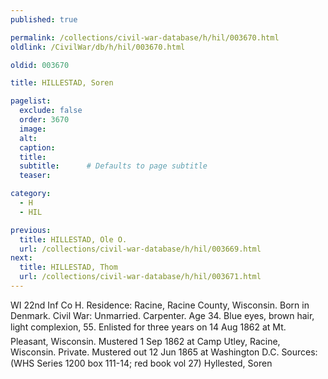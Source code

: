 ```yaml
---
published: true

permalink: /collections/civil-war-database/h/hil/003670.html
oldlink: /CivilWar/db/h/hil/003670.html

oldid: 003670

title: HILLESTAD, Soren

pagelist:
  exclude: false
  order: 3670
  image: 
  alt:
  caption:
  title:
  subtitle:      # Defaults to page subtitle
  teaser:

category: 
  - H 
  - HIL

previous:
  title: HILLESTAD, Ole O.
  url: /collections/civil-war-database/h/hil/003669.html  
next:
  title: HILLESTAD, Thom
  url: /collections/civil-war-database/h/hil/003671.html   
---
```

WI 22nd Inf Co H. Residence: Racine, Racine County, Wisconsin. Born in Denmark. Civil War: Unmarried. Carpenter. Age 34. Blue eyes, brown hair, light complexion, 5&#146;5&#148;. Enlisted for three years on 14 Aug 1862 at Mt. Pleasant, Wisconsin. Mustered 1 Sep 1862 at Camp Utley, Racine, Wisconsin. Private. Mustered out 12 Jun 1865 at Washington D.C. Sources: (WHS Series 1200 box 111-14; red book vol 27) &#147;Hyllested, Soren&#148;